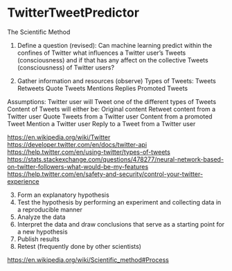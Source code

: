 # TwitterTweetPredictor

The Scientific Method
1. Define a question (revised): Can machine learning predict within the confines of Twitter what influences a Twitter user’s Tweets (consciousness) and if that has any affect on the collective Tweets (consciousness) of Twitter users?

2. Gather information and resources (observe)
Types of Tweets:
Tweets
Retweets
Quote Tweets
Mentions
Replies
Promoted Tweets

Assumptions:
Twitter user will Tweet one of the different types of Tweets
Content of Tweets will either be:
  Original content
  Retweet content from a Twitter user
  Quote Tweets from a Twitter user
  Content from a promoted Tweet
  Mention a Twitter user
  Reply to a Tweet from a Twitter user

https://en.wikipedia.org/wiki/Twitter
https://developer.twitter.com/en/docs/twitter-api
https://help.twitter.com/en/using-twitter/types-of-tweets
https://stats.stackexchange.com/questions/478277/neural-network-based-on-twitter-followers-what-would-be-my-features
https://help.twitter.com/en/safety-and-security/control-your-twitter-experience


3. Form an explanatory hypothesis
4. Test the hypothesis by performing an experiment and collecting data in a reproducible manner
5. Analyze the data
6. Interpret the data and draw conclusions that serve as a starting point for a new hypothesis
7. Publish results
8. Retest (frequently done by other scientists)

https://en.wikipedia.org/wiki/Scientific_method#Process
